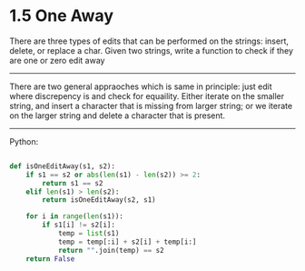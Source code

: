 # 1.5 One Away

There are three types of edits that can be performed on the strings: insert,
delete, or replace a char. Given two strings, write a function to check if they
are one or zero edit away

---

There are two general appraoches which is same in principle: just edit where
discrepency is and check for equaility. Either iterate on the smaller string,
and insert a character that is missing from larger string; or we iterate on the
larger string and delete a character that is present.

---

Python:

```python

def isOneEditAway(s1, s2):
    if s1 == s2 or abs(len(s1) - len(s2)) >= 2:
        return s1 == s2
    elif len(s1) > len(s2):
        return isOneEditAway(s2, s1)

    for i in range(len(s1)):
        if s1[i] != s2[i]:
            temp = list(s1)
            temp = temp[:i] + s2[i] + temp[i:]
            return "".join(temp) == s2
    return False
```

